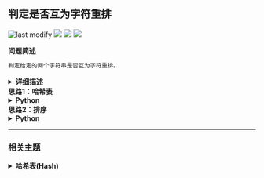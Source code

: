 ## 判定是否互为字符重排
<!--START_SECTION:badge-->

![last modify](https://img.shields.io/static/v1?label=last%20modify&message=2025-07-08%2016%3A53%3A13&label_color=gray&color=thistle&style=flat-square)
[![](https://img.shields.io/static/v1?label=&message=%E7%AE%80%E5%8D%95&label_color=gray&color=yellow&style=flat-square)](../../../README.md#简单)
[![](https://img.shields.io/static/v1?label=&message=%E7%A8%8B%E5%BA%8F%E5%91%98%E9%9D%A2%E8%AF%95%E9%87%91%E5%85%B8&label_color=gray&color=green&style=flat-square)](../../../README.md#程序员面试金典)
[![](https://img.shields.io/static/v1?label=&message=%E5%93%88%E5%B8%8C%E8%A1%A8%28Hash%29&label_color=gray&color=blue&style=flat-square)](../../../README.md#哈希表hash)

<!--END_SECTION:badge-->
<!--info
tags: [哈希表]
source: 程序员面试金典
level: 简单
number: '0102'
name: 判定是否互为字符重排
companies: []
-->

<summary><b>问题简述</b></summary>

```txt
判定给定的两个字符串是否互为字符重排。
```

<details><summary><b>详细描述</b></summary>

```txt
给定两个字符串 s1 和 s2，请编写一个程序，确定其中一个字符串的字符重新排列后，能否变成另一个字符串。

示例 1：
    输入: s1 = "abc", s2 = "bca"
    输出: true 
示例 2：
    输入: s1 = "abc", s2 = "bad"
    输出: false
说明：
    0 <= len(s1) <= 100
    0 <= len(s2) <= 100

来源：力扣（LeetCode）
链接：https://leetcode-cn.com/problems/check-permutation-lcci
著作权归领扣网络所有。商业转载请联系官方授权，非商业转载请注明出处。
```

</details>

<!-- <div align="center"><img src="../../../_assets/xxx.png" height="300" /></div> -->

<summary><b>思路1：哈希表</b></summary>

<details><summary><b>Python</b></summary>

```python
class Solution:
    def CheckPermutation(self, s1: str, s2: str) -> bool:
        if len(s1) != len(s2): return False
        
        cnt = [0] * 128
        for c1, c2 in zip(s1, s2):
            cnt[ord(c1)] += 1  # ord 函数用于获取字符的 ascii 码值
            cnt[ord(c2)] -= 1

        return not any(cnt)
```

</details>

<summary><b>思路2：排序</b></summary>

<details><summary><b>Python</b></summary>

```python
class Solution:
    def CheckPermutation(self, s1: str, s2: str) -> bool:
        return sorted(s1) == sorted(s2)
```

</details>


<!--START_SECTION:relate-->

---

### 相关主题

<details><summary><b>哈希表(Hash)</b></summary>

> [[中等, LeetCode] 字母异位词分组 🔥](../10/LeetCode_0049_中等_字母异位词分组.md)  
> [[中等, LeetCode] 重复的DNA序列](../07/LeetCode_0187_中等_重复的DNA序列.md)  
> [[中等, 剑指Offer] 复杂链表的复制（深拷贝） 🔥](../../2021/12/剑指Offer_3500_中等_复杂链表的复制（深拷贝）.md)  
> [[中等, 剑指Offer] 最长不含重复字符的子字符串](../../2021/12/剑指Offer_4800_中等_最长不含重复字符的子字符串.md)  
> [[中等, 牛客] 和为K的连续子数组](../05/牛客_0125_中等_和为K的连续子数组.md)  
  > 
> [[困难, 牛客] 数组中的最长连续子序列](../04/牛客_0095_困难_数组中的最长连续子序列.md)  
  > 
> [[简单, LeetCode] 两数之和 🔥](../../2021/10/LeetCode_0001_简单_两数之和.md)  
> [[简单, 剑指Offer] 数组中重复的数字](../../2021/11/剑指Offer_0300_简单_数组中重复的数字.md)  
> [[简单, 剑指Offer] 第一个只出现一次的字符](../../2021/12/剑指Offer_5000_简单_第一个只出现一次的字符.md)  
> [[简单, 牛客] 两数之和](../03/牛客_0061_简单_两数之和.md)  
> [[简单, 牛客] 第一个只出现一次的字符](../02/牛客_0031_简单_第一个只出现一次的字符.md)  
  > 

</details>

<!--END_SECTION:relate-->